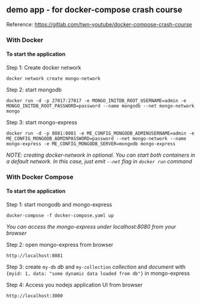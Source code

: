 ## demo app - for docker-compose crash course
Reference: https://gitlab.com/twn-youtube/docker-compose-crash-course

### With Docker

#### To start the application

Step 1: Create docker network

    docker network create mongo-network 

Step 2: start mongodb 

    docker run -d -p 27017:27017 -e MONGO_INITDB_ROOT_USERNAME=admin -e MONGO_INITDB_ROOT_PASSWORD=password --name mongodb --net mongo-network mongo    

Step 3: start mongo-express
    
    docker run -d -p 8081:8081 -e ME_CONFIG_MONGODB_ADMINUSERNAME=admin -e ME_CONFIG_MONGODB_ADMINPASSWORD=password --net mongo-network --name mongo-express -e ME_CONFIG_MONGODB_SERVER=mongodb mongo-express   

_NOTE: creating docker-network in optional. You can start both containers in a default network. In this case, just emit `--net` flag in `docker run` command_

### With Docker Compose

#### To start the application

Step 1: start mongodb and mongo-express

    docker-compose -f docker-compose.yaml up
    
_You can access the mongo-express under localhost:8080 from your browser_
    
Step 2: open mongo-express from browser

    http://localhost:8081

Step 3: create `my-db` _db_ and `my-collection` _collection_ and _document_ with `{myid: 1, data: "some dynamic data loaded from db"}` in mongo-express
    

Step 4: Access you nodejs application UI from browser

    http://localhost:3000
    

